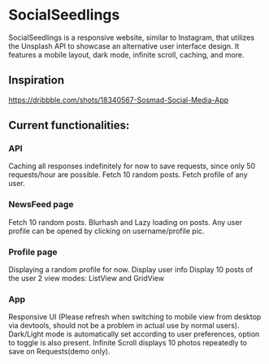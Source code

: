 # SocialSeedlings
SocialSeedlings is a responsive website, similar to Instagram, that utilizes the Unsplash API to showcase an alternative user interface design. It features a mobile layout, dark mode, infinite scroll, caching, and more.
## Inspiration
https://dribbble.com/shots/18340567-Sosmad-Social-Media-App

## Current functionalities:
### API
Caching all responses indefinitely for now to save requests, since only 50 requests/hour are possible.
Fetch 10 random posts.
Fetch profile of any user.

### NewsFeed page
Fetch 10 random posts.
Blurhash and Lazy loading on posts.
Any user profile can be opened by clicking on username/profile pic.

### Profile page
Displaying a random profile for now.
Display user info
Display 10 posts of the user
2 view modes: ListView and GridView

### App
Responsive UI (Please refresh when switching to mobile view from desktop via devtools, should not be a problem in actual use by normal users).
Dark/Light mode is automatically set according to user preferences, option to toggle is also present.
Infinite Scroll displays 10 photos repeatedly to save on Requests(demo only).
